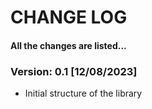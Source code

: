 # CHANGE LOG
#### All the changes are listed...

### Version: 0.1 [12/08/2023]
* Initial structure of the library 